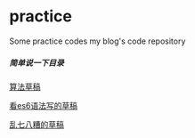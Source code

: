 # practice
Some practice codes
my blog's code repository

##### 简单说一下目录
[算法草稿](./algorithm)

[看es6语法写的草稿](./es6)

[乱七八糟的草稿](./other)